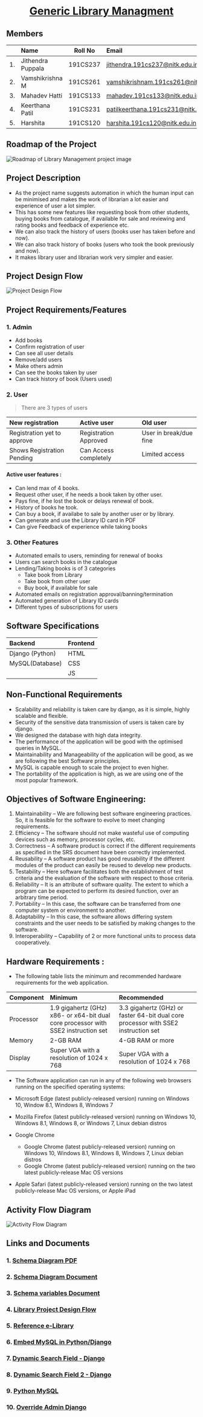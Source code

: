 <a href="https://jithendra1798.pythonanywhere.com/"><h1 align = "center">Generic Library Managment</h1></a>

## Members
||Name|Roll No|Email|
|---:|:---|:---:|:---|
|1.| Jithendra Puppala | 191CS237 | <jithendra.191cs237@nitk.edu.in> |
|2.| Vamshikrishna M | 191CS261 | <vamshikrishnam.191cs261@nitk.edu.in>|
|3.| Mahadev Hatti  | 191CS133 |<mahadev.191cs133@nitk.edu.in>|
|4.| Keerthana Patil | 191CS231 |<patilkeerthana.191cs231@nitk.edu.in>|
|5.| Harshita | 191CS120 |<harshita.191cs120@nitk.edu.in>|

## Roadmap of the Project
![Roadmap of Library Management project image](https://raw.githubusercontent.com/jithendra1798/SE-Project/main/assets/Library%20Roadmap.jpg)

## Project Description
* As the project name suggests automation in which the human input can be minimised and makes the work of librarian a lot easier and experience of user a lot simpler.
* This has some new features like requesting book from other students, buying books from catalogue, if available for sale and reviewing and rating books and feedback of experience etc.  
* We can also track the history of users (books user has taken before and now).  
* We can also track history of books (users who took the book previously and now).  
* It makes library user and librarian work very simpler and easier.  

## Project Design Flow
![Project Design Flow](https://github.com/jithendra1798/SE-Project/blob/main/assets/Project%20Design%20Flow.png)


## Project Requirements/Features

### 1. Admin
 * Add books
 * Confirm registration of user
 * Can see all user details
 * Remove/add users
 * Make others admin
 * Can see the books taken by user
 * Can track history of book (Users used)


### 2. User
> There are 3 types of users
 
|New registration|Active user|Old user|
|:---|:---|:---|
|Registration yet to approve|Registration Approved|User in break/due fine|
|Shows Registration Pending|Can Access completely|Limited access|

#### Active user features :
- Can lend max of 4 books.
- Request other user, if he needs a book taken by other user.
- Pays fine, if he lost the book or delays renewal of book.
- History of books he took.
- Can buy a book, if availabe to sale by another user or by library.
- Can generate and use the Library ID card in PDF
- Can give Feedback of experience while taking books

### 3. Other Features
- Automated emails to users, reminding for renewal of books
- Users can search books in the catalogue
- Lending/Taking books is of 3 categories
    - Take book from Library
    - Take book from other user
    - Buy book, if available for sale
- Automated emails on registration approval/banning/termination
- Automated generation of Library ID cards
- Different types of subscriptions for users

## Software Specifications
|Backend|Frontend|
|:---|:---|
|Django (Python)|HTML|
MySQL(Database)|CSS|
|   |JS|

## Non-Functional Requirements
- Scalability and reliability is taken care by django, as it is simple, highly scalable and flexible.
- Security of the sensitive data transmission of users is taken care by django.
- We designed the database with high data integrity.
- The performance of the application will be good with the optimised queries in MySQL.
- Maintainability and Manageability of the application will be good, as we are following the best Software principles.
- MySQL is capable enough to scale the project to even higher.
- The portability of the application is high, as we are using one of the most popular framework.


## Objectives of Software Engineering: 

1. Maintainability – We are following best software engineering practices. So, it is feasible for the software to evolve to meet changing requirements.
2. Efficiency – The software should not make wasteful use of computing devices such as memory, processor cycles, etc.
3. Correctness – A software product is correct if the different requirements as specified in the SRS document have been correctly implemented.
4. Reusability – A software product has good reusability if the different modules of the product can easily be reused to develop new products.
5. Testability – Here software facilitates both the establishment of test criteria and the evaluation of the software with respect to those criteria.
6. Reliability – It is an attribute of software quality. The extent to which a program can be expected to perform its desired function, over an arbitrary time period.
7. Portability – In this case, the software can be transferred from one computer system or environment to another.
8. Adaptability – In this case, the software allows differing system constraints and the user needs to be satisfied by making changes to the software.
9. Interoperability – Capability of 2 or more functional units to process data cooperatively.


## Hardware Requirements : 
- The following table lists the minimum and recommended hardware requirements for the web application.

|Component|Minimum|Recommended|
|:---|:---|:---|
|Processor|1.9 gigahertz (GHz) x86- or x64-bit dual core processor with SSE2 instruction set|3.3 gigahertz (GHz) or faster 64-bit dual core processor with SSE2 instruction set|
|Memory|2-GB RAM|4-GB RAM or more|
|Display|Super VGA with a resolution of 1024 x 768|Super VGA with a resolution of 1024 x 768|

- The Software application can run in any of the following web browsers running on the specified operating systems:
- Microsoft Edge (latest publicly-released version) running on Windows 10, Window 8.1, Windows 8, Windows 7
- Mozilla Firefox (latest publicly-released version) running on Windows 10, Windows 8.1, Windows 8, or Windows 7, Linux debian distros

- Google Chrome
    - Google Chrome (latest publicly-released version) running on Windows 10, Windows 8.1, Windows 8, Windows 7, Linux debian distros
    - Google Chrome (latest publicly-released version) running on the two latest publicly-release Mac OS versions
- Apple Safari (latest publicly-released version) running on the two latest publicly-release Mac OS versions, or Apple iPad

## Activity Flow Diagram
![Activity Flow Diagram](https://raw.githubusercontent.com/jithendra1798/SE-Project/main/assets/Dataflow1.png)



## Links and Documents
### 1. [Schema Diagram PDF](https://github.com/jithendra1798/SE-Project/blob/main/assets/Tables%20Schema1.pdf)
### 2. [Schema Diagram Document](https://docs.google.com/document/d/1f0tBZoOreObHvXWhmM2hPPdkngzHdIXYdW9x57JuSEk/edit)
### 3. [Schema variables Document](https://docs.google.com/document/d/1xRhhgMQ8qZG436_hzpF3xj-nXgE0rf1wI6bEavzY5KE/edit)
### 4. [Library Project Design Flow](https://whimsical.com/library-8khLqftvQHyXJhb3m7ecsL)
### 5. [Reference e-Library](https://www.edigitallibrary.com/)
### 6. [Embed MySQL in Python/Django](https://www.tutorialspoint.com/python_data_access/python_mysql_introduction.htm)
### 7. [Dynamic Search Field - Django](https://betterprogramming.pub/how-to-make-search-fields-dynamic-in-django-rest-framework-72922bfa1543)
### 8. [Dynamic Search Field 2 - Django](https://openfolder.sh/django-tutorial-as-you-type-search-with-ajax)
### 9. [Python MySQL](https://www.w3schools.com/python/python_mysql_getstarted.asp)
### 10. [Override Admin Django](https://docs.djangoproject.com/en/3.2/ref/contrib/admin/#admin-overriding-templates)
